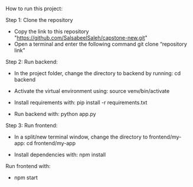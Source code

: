 How to run this project:

Step 1: Clone the repository

- Copy the link to this repository "https://github.com/SalsabeelSaleh/capstone-new.git"
- Open a terminal and enter the following command
git clone “repository link”

Step 2: Run backend:

- In the project folder, change the directory to backend by running:
cd backend

- Activate the virtual environment using:
source venv/bin/activate

- Install requirements with:
pip install -r requirements.txt

- Run backend with:
python app.py

Step 3: Run frontend:

- In a split/new terminal window, change the directory to frontend/my-app:
cd frontend/my-app

- Install dependencies with:
npm install

Run frontend with:
- npm start

